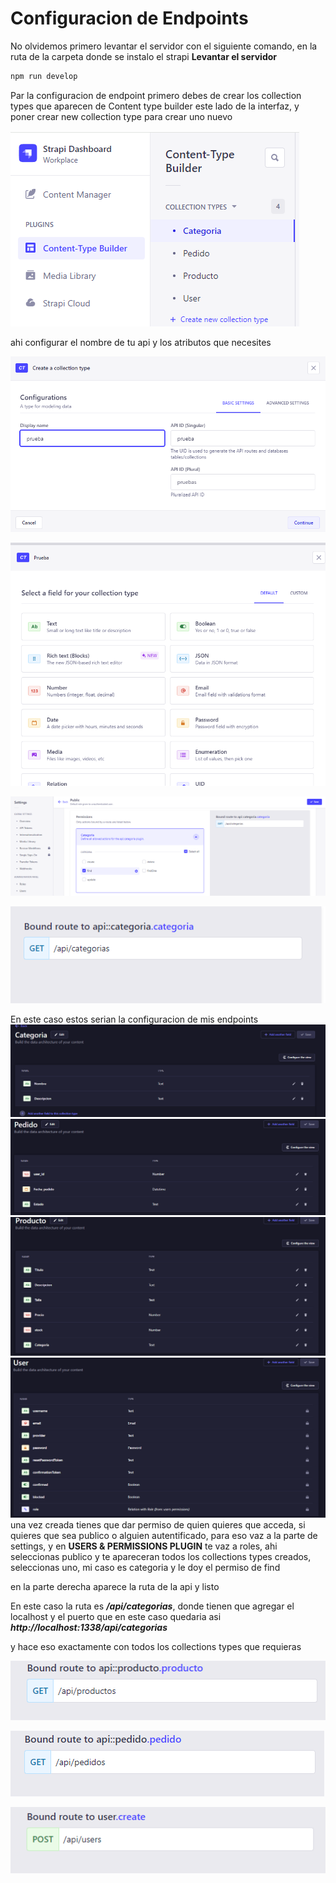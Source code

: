 # Configuracion de Endpoints

No olvidemos primero levantar el servidor con el siguiente comando, en la ruta de la carpeta donde se instalo el strapi
**Levantar el servidor**
```cmd
npm run develop
```
Par la configuracion de endpoint primero debes de crear los collection types que aparecen de Content type builder este lado de la interfaz, y poner crear new collection type para crear uno nuevo

![Alt text](https://github.com/Sergio1213/Web_Service/blob/main/documentacion-ecommerce/images/image1.png)

ahi configurar el nombre de tu api y los atributos que necesites 

![Alt text](https://github.com/Sergio1213/Web_Service/blob/main/documentacion-ecommerce/images/image2.png)

![Alt text](https://github.com/Sergio1213/Web_Service/blob/main/documentacion-ecommerce/images/image3.png)


![Alt text](https://github.com/Sergio1213/Web_Service/blob/main/documentacion-ecommerce/images/image4.png)


![Alt text](https://github.com/Sergio1213/Web_Service/blob/main/documentacion-ecommerce/images/image5.png)

En este caso estos serian la configuracion de mis endpoints 
![Alt text](https://github.com/Sergio1213/Web_Service/blob/main/documentacion-ecommerce/images/imagen_2023-12-13_221823583.png)
![Alt text](https://github.com/Sergio1213/Web_Service/blob/main/documentacion-ecommerce/images/imagen_2023-12-13_221840672.png)
![Alt text](https://github.com/Sergio1213/Web_Service/blob/main/documentacion-ecommerce/images/imagen_2023-12-13_221853018.png)
![Alt text](https://github.com/Sergio1213/Web_Service/blob/main/documentacion-ecommerce/images/imagen_2023-12-13_221904381.png)
una vez creada tienes que dar permiso de quien quieres que acceda, si quieres que sea publico o alguien autentificado, para eso vaz a la parte de settings, y en **USERS & PERMISSIONS PLUGIN** te vaz a roles, ahi seleccionas publico y te apareceran todos los collections types creados, seleccionas uno, mi caso es categoria y le doy el permiso de find

en la parte derecha aparece la ruta de la api y listo

En este caso la ruta es ***/api/categorias***, donde tienen que agregar el localhost y el puerto que en este caso quedaria asi ***http://localhost:1338/api/categorias***

y hace eso exactamente con todos los collections types que requieras

![Alt text](https://github.com/Sergio1213/Web_Service/blob/main/documentacion-ecommerce/images/image6.png)

![Alt text](https://github.com/Sergio1213/Web_Service/blob/main/documentacion-ecommerce/images/image7.png)

![Alt text](https://github.com/Sergio1213/Web_Service/blob/main/documentacion-ecommerce/images/image8.png)
